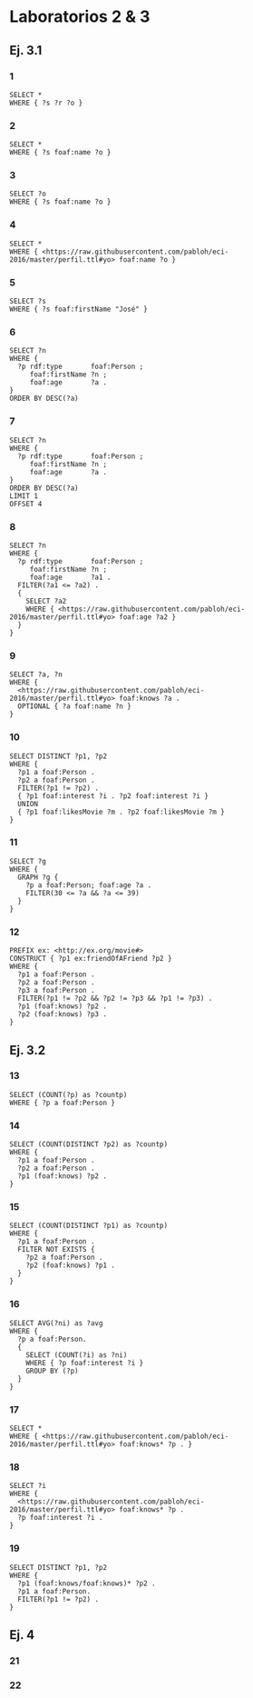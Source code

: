 # Laboratorios 2 & 3

## Ej. 3.1

### 1

```sparql
SELECT *
WHERE { ?s ?r ?o }
```

### 2

```sparql
SELECT *
WHERE { ?s foaf:name ?o }
```

### 3

```sparql
SELECT ?o
WHERE { ?s foaf:name ?o }
```

### 4

```sparql
SELECT *
WHERE { <https://raw.githubusercontent.com/pabloh/eci-2016/master/perfil.ttl#yo> foaf:name ?o }
```

### 5

```sparql
SELECT ?s
WHERE { ?s foaf:firstName "José" }
```

### 6

```sparql
SELECT ?n
WHERE {
  ?p rdf:type       foaf:Person ;
     foaf:firstName ?n ;
     foaf:age       ?a .
}
ORDER BY DESC(?a)
```

### 7

```sparql
SELECT ?n
WHERE {
  ?p rdf:type       foaf:Person ;
     foaf:firstName ?n ;
     foaf:age       ?a .
}
ORDER BY DESC(?a)
LIMIT 1
OFFSET 4
```

### 8

```sparql
SELECT ?n
WHERE {
  ?p rdf:type       foaf:Person ;
     foaf:firstName ?n ;
     foaf:age       ?a1 .
  FILTER(?a1 <= ?a2) .
  {
    SELECT ?a2
    WHERE { <https://raw.githubusercontent.com/pabloh/eci-2016/master/perfil.ttl#yo> foaf:age ?a2 }
  }
}
```

### 9

```sparql
SELECT ?a, ?n
WHERE {
  <https://raw.githubusercontent.com/pabloh/eci-2016/master/perfil.ttl#yo> foaf:knows ?a .
  OPTIONAL { ?a foaf:name ?n }
}
```

### 10

```sparql
SELECT DISTINCT ?p1, ?p2
WHERE {
  ?p1 a foaf:Person .
  ?p2 a foaf:Person .
  FILTER(?p1 != ?p2) .
  { ?p1 foaf:interest ?i . ?p2 foaf:interest ?i }
  UNION
  { ?p1 foaf:likesMovie ?m . ?p2 foaf:likesMovie ?m }
}
```
### 11

```sparql
SELECT ?g
WHERE {
  GRAPH ?g {
    ?p a foaf:Person; foaf:age ?a .
    FILTER(30 <= ?a && ?a <= 39)
  }
}
```

### 12

```sparql
PREFIX ex: <http://ex.org/movie#>
CONSTRUCT { ?p1 ex:friendOfAFriend ?p2 }
WHERE {  
  ?p1 a foaf:Person .
  ?p2 a foaf:Person .
  ?p3 a foaf:Person .
  FILTER(?p1 != ?p2 && ?p2 != ?p3 && ?p1 != ?p3) .
  ?p1 (foaf:knows) ?p2 .
  ?p2 (foaf:knows) ?p3 .
}
```

## Ej. 3.2

### 13

```sparql
SELECT (COUNT(?p) as ?countp)
WHERE { ?p a foaf:Person }
```

### 14

```sparql
SELECT (COUNT(DISTINCT ?p2) as ?countp)
WHERE { 
  ?p1 a foaf:Person .
  ?p2 a foaf:Person .
  ?p1 (foaf:knows) ?p2 .
}
```

### 15

```sparql
SELECT (COUNT(DISTINCT ?p1) as ?countp)
WHERE { 
  ?p1 a foaf:Person .
  FILTER NOT EXISTS {
    ?p2 a foaf:Person .
    ?p2 (foaf:knows) ?p1 .
  }
}
```

### 16

```sparql
SELECT AVG(?ni) as ?avg
WHERE {
  ?p a foaf:Person.
  {
    SELECT (COUNT(?i) as ?ni)
    WHERE { ?p foaf:interest ?i }
    GROUP BY (?p)
  }
}
```

### 17

```sparql
SELECT * 
WHERE { <https://raw.githubusercontent.com/pabloh/eci-2016/master/perfil.ttl#yo> foaf:knows* ?p . }
```
### 18

```sparql
SELECT ?i
WHERE {
  <https://raw.githubusercontent.com/pabloh/eci-2016/master/perfil.ttl#yo> foaf:knows* ?p .
  ?p foaf:interest ?i .
}
```

### 19

```sparql
SELECT DISTINCT ?p1, ?p2
WHERE {
  ?p1 (foaf:knows/foaf:knows)* ?p2 .
  ?p1 a foaf:Person.
  FILTER(?p1 != ?p2) .
}
```

## Ej. 4

### 21

### 22
